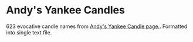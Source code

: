 # Andy's Yankee Candles
623 evocative candle names from [Andy's Yankee Candle page.](http://andyyankeecandles.blogspot.com/2013/06/the-yankee-candle-index.html). Formatted into single text file.
